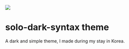 ![](http://liamederzeel.com/media/solo.png)

# solo-dark-syntax theme

<!-- A short description of your theme. -->
A dark and simple theme, I made during my stay in Korea.

<!-- ![A screenshot of your theme](https://f.cloud.github.com/assets/69169/2289498/4c3cb0ec-a009-11e3-8dbd-077ee11741e5.gif) -->

